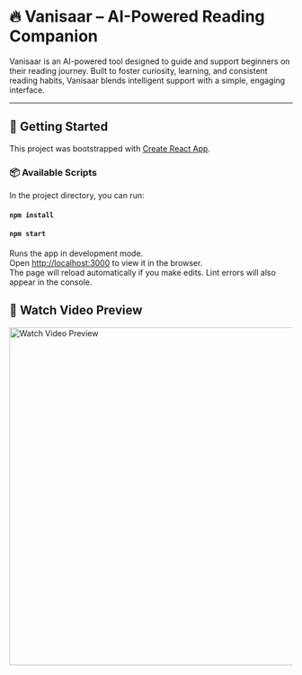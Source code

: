 <h1>🔥 Vanisaar – AI-Powered Reading Companion</h1>
  <p>
    Vanisaar is an AI-powered tool designed to guide and support beginners on their reading journey. 
    Built to foster curiosity, learning, and consistent reading habits, Vanisaar blends intelligent 
    support with a simple, engaging interface.
  </p>

  <hr />

  <h2>🚀 Getting Started</h2>
  <p>This project was bootstrapped with 
    <a href="https://github.com/facebook/create-react-app" target="_blank" rel="noopener noreferrer">Create React App</a>.
  </p>

  <h3>📦 Available Scripts</h3>

  <p>In the project directory, you can run:</p>
  
<h4><code>npm install</code></h4>

  <h4><code>npm start</code></h4>
  <p>
    Runs the app in development mode.<br />
    Open <a href="http://localhost:3000" target="_blank" rel="noopener noreferrer">http://localhost:3000</a> to view it in the browser.<br />
    The page will reload automatically if you make edits. Lint errors will also appear in the console.
  </p>

 <h2>🎥 Watch Video Preview</h2>
  <a href="https://www.linkedin.com/posts/rohitraj2k04_techforstudents-readingmadeeasy-studentlife-activity-7260282608440250368-Fgej?utm_source=share&utm_medium=member_desktop&rcm=ACoAADWMvWwBv8o9k5kbp1ioEOdBQMTqeBnGh5c" target="_blank" rel="noopener noreferrer">
    <img src="https://pixabay.com/photos/coding-programming-working-macbook-924920/" alt="Watch Video Preview" width="600">
  </a>
